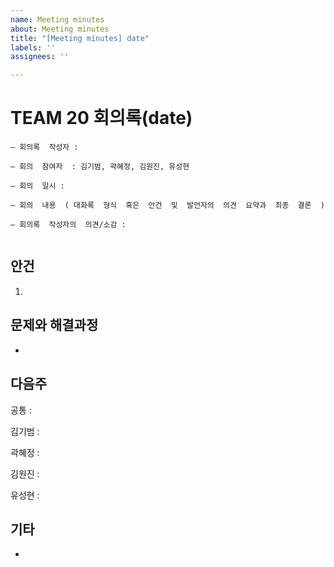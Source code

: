 ```yaml
---
name: Meeting minutes
about: Meeting minutes
title: "[Meeting minutes] date"
labels: ''
assignees: ''

---
```


# TEAM 20 회의록(date)

```
– 회의록  작성자 : 

– 회의  참여자  : 김기범, 곽혜정, 김원진, 유성현

– 회의  일시 : 

– 회의  내용  ( 대화록  형식  혹은  안건  및  발언자의  의견  요약과  최종  결론  ) 

– 회의록  작성자의  의견/소감 : 


```

## 안건

1. ​

## 문제와 해결과정

- ​

## 다음주

공통 :

김기범 :

곽혜정 : 

김원진 :

유성현 : 



## 기타

- ​
